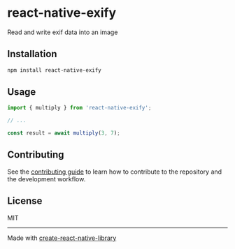 # react-native-exify

Read and write exif data into an image

## Installation

```sh
npm install react-native-exify
```

## Usage

```js
import { multiply } from 'react-native-exify';

// ...

const result = await multiply(3, 7);
```

## Contributing

See the [contributing guide](CONTRIBUTING.md) to learn how to contribute to the repository and the development workflow.

## License

MIT

---

Made with [create-react-native-library](https://github.com/callstack/react-native-builder-bob)
